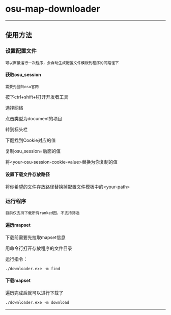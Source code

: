 # osu-map-downloader

------
## 使用方法

### 设置配置文件

    可以直接运行一次程序，会自动生成配置文件模板到程序的同路径下

#### 获取osu_session
    需要先登陆osu官网

按下ctrl+shift+I打开开发者工具

选择网络

点击类型为document的项目

转到标头栏

下翻找到Cookie对应的值

复制osu_session=后面的值

将\<your-osu-session-cookie-value\>替换为你复制的值

#### 设置下载文件存放路径

将你希望的文件存放路径替换掉配置文件模板中的\<your-path\>

### 运行程序

    目前仅支持下载所有ranked图，不支持筛选

#### 遍历mapset

下载前需要先拉取mapset信息

用命令行打开存放程序的文件目录

运行指令：

````[shell]
./downloader.exe -m find
````

#### 下载mapset

遍历完成后就可以进行下载了

````[shell]
./downloader.exe -m download
````

--------
